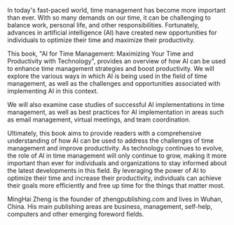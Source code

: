 
In today's fast-paced world, time management has become more important than ever. With so many demands on our time, it can be challenging to balance work, personal life, and other responsibilities. Fortunately, advances in artificial intelligence (AI) have created new opportunities for individuals to optimize their time and maximize their productivity.

This book, "AI for Time Management: Maximizing Your Time and Productivity with Technology", provides an overview of how AI can be used to enhance time management strategies and boost productivity. We will explore the various ways in which AI is being used in the field of time management, as well as the challenges and opportunities associated with implementing AI in this context.

We will also examine case studies of successful AI implementations in time management, as well as best practices for AI implementation in areas such as email management, virtual meetings, and team coordination.

Ultimately, this book aims to provide readers with a comprehensive understanding of how AI can be used to address the challenges of time management and improve productivity. As technology continues to evolve, the role of AI in time management will only continue to grow, making it more important than ever for individuals and organizations to stay informed about the latest developments in this field. By leveraging the power of AI to optimize their time and increase their productivity, individuals can achieve their goals more efficiently and free up time for the things that matter most.

MingHai Zheng is the founder of zhengpublishing.com and lives in Wuhan, China. His main publishing areas are business, management, self-help, computers and other emerging foreword fields.
